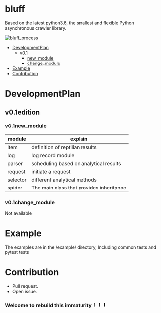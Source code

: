 # bluff

Based on the latest python3.6, the smallest and flexible Python asynchronous crawler library.

![bluff_process](https://github.com/BlingBlingdevelopers/bluff/blob/master/static/bluff_process.png)

- [DevelopmentPlan](#DevelopmentPlan)
    - [v0.1](#v0.1edition)
      - [new_module](#v0.1new_module)
      - [change_module](#v0.1change_module)
- [Example](#Example)
- [Contribution](#Contribution)

# DevelopmentPlan

## v0.1edition

### v0.1new_module

| module  | explain |
| --- | ---- |
| item |  definition of reptilian results | 
| log  |  log record module |
| parser |  scheduling based on analytical results |
| request |  initiate a request  |
| selector | different analytical methods   |
| spider |  The main class that provides inheritance  |
    
### v0.1change_module

Not available

# Example

The examples are in the /example/ directory, Including common tests and pytest tests 

# Contribution
- Pull request.
- Open issue.

### Welcome to rebuild this immaturity！！！ 